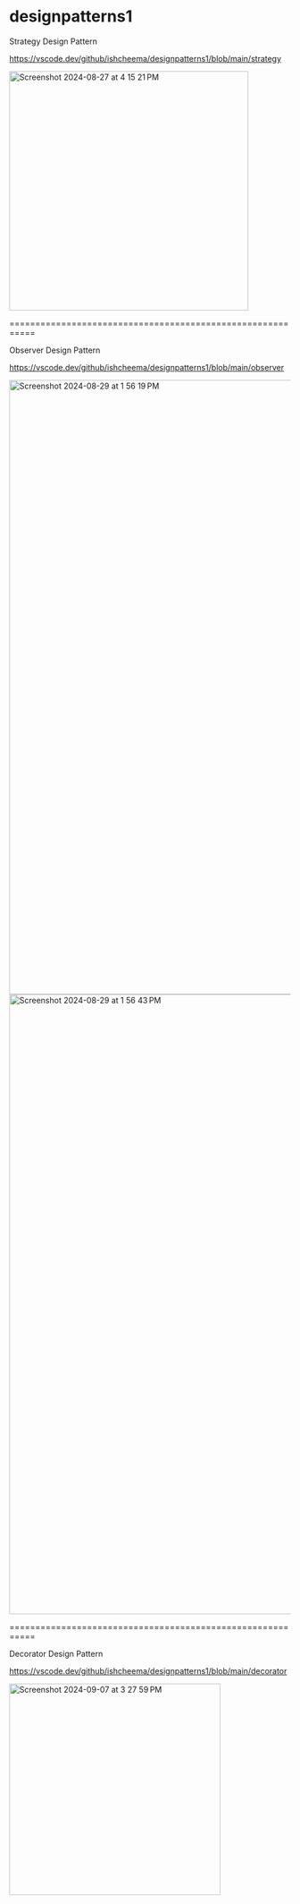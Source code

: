 # designpatterns1

Strategy Design Pattern

https://vscode.dev/github/ishcheema/designpatterns1/blob/main/strategy

<img width="428" alt="Screenshot 2024-08-27 at 4 15 21 PM" src="https://github.com/user-attachments/assets/ddf3e7ec-0015-4585-b1ae-010d5fe3d577">


===========================================================


Observer Design Pattern

https://vscode.dev/github/ishcheema/designpatterns1/blob/main/observer

<img width="1098" alt="Screenshot 2024-08-29 at 1 56 19 PM" src="https://github.com/user-attachments/assets/c3bf6753-f553-4a05-accd-cc626ab307bb">
<img width="1108" alt="Screenshot 2024-08-29 at 1 56 43 PM" src="https://github.com/user-attachments/assets/ac2129b4-d786-4b74-a1e9-2005037c8b22">


===========================================================


Decorator Design Pattern

https://vscode.dev/github/ishcheema/designpatterns1/blob/main/decorator

<img width="378" alt="Screenshot 2024-09-07 at 3 27 59 PM" src="https://github.com/user-attachments/assets/d07b8c37-daf6-44b8-a0b5-2e9e4b5ad79c">
